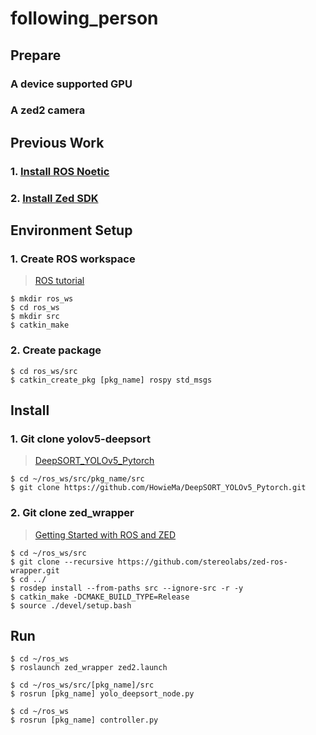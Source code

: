 # following_person

## Prepare
### A device supported GPU

### A zed2 camera

## Previous Work
### 1. [Install ROS Noetic](https://www.ros.org/blog/getting-started/)

### 2. [Install Zed SDK](https://www.stereolabs.com/developers/release/)

## Environment Setup
### 1. Create ROS workspace

> [ROS tutorial](https://ithelp.ithome.com.tw/articles/10200551)
~~~
$ mkdir ros_ws
$ cd ros_ws
$ mkdir src
$ catkin_make
~~~

### 2. Create package
~~~
$ cd ros_ws/src
$ catkin_create_pkg [pkg_name] rospy std_msgs 
~~~

## Install

### 1. Git clone yolov5-deepsort
> [DeepSORT_YOLOv5_Pytorch](https://github.com/HowieMa/DeepSORT_YOLOv5_Pytorch)
~~~
$ cd ~/ros_ws/src/pkg_name/src
$ git clone https://github.com/HowieMa/DeepSORT_YOLOv5_Pytorch.git
~~~

### 2. Git clone zed_wrapper
> [Getting Started with ROS and ZED](https://www.stereolabs.com/docs/ros/)
~~~
$ cd ~/ros_ws/src
$ git clone --recursive https://github.com/stereolabs/zed-ros-wrapper.git
$ cd ../
$ rosdep install --from-paths src --ignore-src -r -y
$ catkin_make -DCMAKE_BUILD_TYPE=Release
$ source ./devel/setup.bash
~~~

## Run
~~~
$ cd ~/ros_ws
$ roslaunch zed_wrapper zed2.launch
~~~

~~~
$ cd ~/ros_ws/src/[pkg_name]/src
$ rosrun [pkg_name] yolo_deepsort_node.py
~~~

~~~
$ cd ~/ros_ws
$ rosrun [pkg_name] controller.py
~~~





